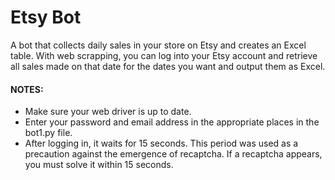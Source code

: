 # Etsy Bot 
A bot that collects daily sales in your store on Etsy and creates an Excel table. With web scrapping, you can log into your Etsy account and retrieve all sales made on that date for the dates you want and output them as Excel.

#### NOTES:
- Make sure your web driver is up to date.
- Enter your password and email address in the appropriate places in the bot1.py file.
- After logging in, it waits for 15 seconds. This period was used as a precaution against the emergence of recaptcha. If a recaptcha appears, you must solve it within 15 seconds.
